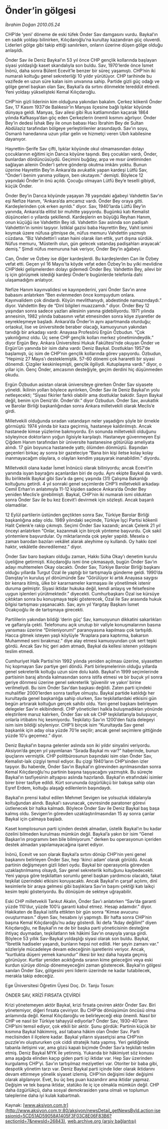 # Önder’in gölgesi

*İbrahim Doğan 2010.05.24*

<font class="agenda2NewsSpot">
 CHP’de ‘yeni’ döneme de eski tüfek Önder Sav damgasını vurdu. Baykal’ın en sadık yoldaşı bilinirken, Kılıçdaroğlu’na kurultay kazandıran güç oluverdi. Liderleri gölge gibi takip ettiği sanılırken,  onların üzerine düşen gölge olduğu anlaşıldı.
</font>
<font class="newsDetail">
 <p class="MsoNormal">
  Önder Sav ile Deniz Baykal’ın 53 yıl önce CHP gençlik kollarında başlayan siyasi yoldaşlığı kaset skandalıyla son buldu. Sav, 1970’lerde önce İsmet İnönü, daha sonra Bülent Ecevit’le benzer bir süreç yaşamıştı. CHP’nin iki numaralı koltuğu genel sekreterliği 10 yıldır yürütüyor. CHP tarihinde bu vazifede en uzun süre kalan isim unvanına sahip. Partide gizli güç odağı ve gölge genel başkan olan Sav, Baykal’a da sırtını dönmekte tereddüt etmedi. Yeni yoldaşı yükselişteki Kemal Kılıçdaroğlu.
 </p>
 <p class="MsoNormal">
  CHP’nin gizli liderinin kim olduğuna yakından bakalım. Çerkez kökenli Önder Sav, 17 Kasım 1937’de Balıkesir’in Manyas ilçesine bağlı Işıklar köyünde dünyaya geldi. Manyas, Sav ailesi gibi Rus katliamından kaçarak 1864 yılında Kafkasya’dan göç eden Çerkezlerin önemli kısmını ağırlıyor. Önder Bey’in dedesi İshak Bey ile onun babası Hacı İbrahim Bey de
  <span>
  </span>
  Sultan Abdülaziz tarafından bölgeye yerleştirilenler arasındaydı. Sav’ın soyu, Osmanlı hanedanına uzun yıllar gelin ve hizmetçi veren Ubıh kabilesine dayanıyor.
 </p>
 <p class="MsoNormal">
  Hayrettin-Şerife Sav çifti, Işıklar köyünde okul olmamasından dolayı çocuklarının eğitimi için Darıca köyüne taşındı. Beş çocukları vardı, Önder, bunlardan dördüncüsüydü. Geçimini buğday, arpa ve mısır üretiminden sağlayan ailenin Önder’i şehre gönderip okutma imkânı yoktu. Bunun üzerine Hayrettin Bey’in Ankara’da avukatlık yapan kardeşi Lütfü Sav, “Önder’i benim yanıma yollayın, ben okutayım.” demişti. Böylece 12 yaşındaki Önder’in önü açıldı. Çocuğu olmayan Lütfü Bey’e teselli gibiydi, küçük Önder.
 </p>
 <p class="MsoNormal">
  Önder Bey’in Darıca köyünde yaşayan 78 yaşındaki ağabeyi Vahdettin Sav’ın eşi Nefize Hanım, “Ankara’da amcamız vardı. Önder Bey oraya gitti. Kardeşlerinden çok erken ayrıldı.” diyor. Sav, 1940’larda
  <span>
  </span>
  Lütfü Bey’in yanında, Ankara’da elitist bir muhitte yaşıyordu. Bugünkü katı Kemalist düşünceleri o yıllarda şekillendi. Kardeşlerin en büyüğü Reyhan Hanım, onun küçüğü ise Vahdettin Bey idi. Vahdettin Sav aslında son padişah Vahdettin’in ismini taşıyor. İstiklal gazisi baba Hayrettin Bey, Vahit ismini koymak üzere nüfusa gitmişse de, nüfus memuru Vahdettin yazmıştı cüzdana. “Biz Vahdettin’i vatan haini olarak ilan ettik, yurt dışına sürdük. Nüfus memuru, ‘Müsterih olun, gün gelecek vatandaş padişahları arayacak’ demiş.” Şimdi nüfus memuruna hak veriyor, Önder Bey’in ağabeyi.
 </p>
 <p class="MsoNormal">
  Can, Önder ve Özbey ise diğer kardeşlerdi. Bu kardeşlerden Can ile Özbey vefat etti. Geçen yıl 16 Mayıs’ta köyde vefat eden Özbey’in bu yılki mevlidine CHP’deki gelişmelerden dolayı gidemedi Önder Bey. Vahdettin Bey, ailevi bir iş için görüşmek istediği kardeşi Önder’e bugünlerde telefonla dahi ulaşamadığını anlatıyor.
 </p>
 <p class="MsoNormal">
  Nefize Hanım kayınvalidesi ve kayınpederini, yani Önder Sav’ın anne babasını anlatırken “Ben evlenmeden önce komşuydum onlara. Kayınvalidem çok dindardı. Köyün mevlithanıydı, abdestinde namazındaydı.” diyor. Vahdettin Bey de “Dinî bilgileri muazzamdı.” diyor. Önder Bey 12 yaşından sonra sadece yazları ailesinin yanına gidebiliyordu. 1971 yılında annesinin, 1982 yılında babasının vefat etmesinden sonra köye ziyaretler de seyrekleşmeye başladı. Ankara’da Önder’in aynı apartmanda oturduğu; ortaokul, lise ve üniversitede beraber olacağı, kamuoyunun yakından tanıdığı bir arkadaşı vardı: Anayasa Profesörü Ergün Özbudun. “Çok yakınlığımız oldu. Üç sene CHP gençlik kolları merkez yönetimindeydik.” diyor Ergün Bey. Ankara Üniversitesi Hukuk Fakültesi’nde okuyan Önder ve Ergün’ün yanında bir isim daha vardı: Deniz Baykal. Dostlukları 1957’de başlamıştı, üç isim de CHP’nin gençlik kollarında görev yapıyordu. Özbudun, “Hepimiz 27 Mayıs’ı desteklemiştik. 57-60 dönemi çok hararetli bir siyasi dönemdi. Çizgiler keskinleşmişti, gençlik ilgiliydi. Kutuplaşma vardı.” diyor, o yıllar için. Genç Önder, amcasının desteğiyle, geçim derdini hiç düşünmeden okudu.
 </p>
 <p class="MsoNormal">
  Ergün Özbudun asistan olarak üniversiteye girerken Önder Sav siyasete yöneldi. İkilinin yolları böylece ayrılırken, Önder Sav ile Deniz Baykal’ın yolu netleşecekti; “Siyasi fikirler farklı olabilir ama dostluklar bakidir. Sayın Baykal değil, benim için Deniz’dir. Önder’dir.” diyor Özbudun. Önder Sav, avukatlık ve Barolar Birliği başkanlığından sonra Ankara milletvekili olarak Meclis’e girdi.
 </p>
 <p class="MsoNormal">
  Milletvekili olduğunda sıradan vatandaşın neler yaşadığını şöyle bir örnekle görmüştü: 1974 yılında bir kaza geçirmiş, hastaneye kaldırılmıştı. Ancak hastanede kimse yüzlerine bakmıyordu. En sonunda milletvekili olduğunu söyleyince doktorların yoğun ilgisiyle karşılaştı. Hastaneye güvenmeyen Eşi Çiğdem Hanım tarafından bir üniversite hastanesine götürülüp ameliyata alındı. 17 gün boyunca hastanede yattı; ölümden dönmüştü. Başından geçenleri birkaç ay sonra bir gazeteciye “Bana bin kişi iletse kolay kolay inanmayacağım olaylara, o olayları kendim yaşayarak inanabildim.” diyordu.
 </p>
 <p class="MsoNormal">
  Milletvekili olana kadar İsmet İnönücü olarak biliniyordu; ancak Ecevit’in yanında isyan bayrağını açanlardan biri de oydu. Aynı ekipte Baykal da vardı. Bu birliktelik
  <span>
  </span>
  Baykal gibi Sav’a da genç yaşında (31) Çalışma Bakanlığı koltuğunu getirdi. 4 yıl sonraki genel seçimlerde CHP’li milletvekili arkadaşı Cemil Erhan’ın anlatımıyla 11-12 kişiden sadece Ankara’da Önder Bey yeniden Meclis’e girebilmişti. Baykal, CHP’nin iki numaralı ismi olduktan sonra Önder Sav ile bu kez Ecevit’i devirmek için sözleşti. Ancak başarılı olamadılar.
 </p>
 <p class="MsoNormal">
  12 Eylül partilerin üstünden geçtikten sonra Sav, Türkiye Barolar Birliği başkanlığına aday oldu. 1989 yılındaki seçimde, Türkiye İşçi Partisi kökenli Halit Çelenk’e rakip çıkmıştı. Seçimi Önder Sav kazandı; ancak Çelenk 21 yıl önceyi anlatırken “Onlar, kazanmak için birçok yönteme başvurdu. Çok sakil yöntemlere başvurdular. Oy miktarlarında çok şeyler yapıldı. Mesela o zaman barodan bazıları vekâlet alarak aleyhime oy kullandı. Oy hakkı özel haktır, vekâletle devredilemez.” diyor.
 </p>
 <p class="MsoNormal">
  Önder Sav baro başkanı olduğu zaman, Hakkı Süha Okay’ı denetim kurulu üyeliğine getirmişti. Kılıçdaroğlu ismi öne çıkmasaydı, bugün Önder Sav’ın adayı muhtemelen Okay olacaktı. Önder Sav, Türkiye Barolar Birliği başkanı olduğu yıllarda Turgut Özal ile yaptığı bir tartışmayla gündeme geldi. 1990’da Danıştay’ın kuruluş yıl dönümünde Sav “Görülüyor ki artık Anayasa saygısı bir kenara itilmiş, ülke bir kararnameler karmaşası ile yönetilmek istenir duruma gelmiştir. Siyasi iktidar hukuka değil, kendi anlayış ve felsefesine uygun işlemleri yürütmektedir.”
  <span>
  </span>
  diyecekti. Cumhurbaşkanı Özal ise kürsüye çıktıktan sonra bu konuşmaya tepki gösterecek, Özal ile Sav arasında hukuk bilgisi tartışması yaşanacaktı. Sav, aynı yıl Yargıtay Başkanı İsmet Ocakçıoğlu ile de tartışmaya girecekti.
 </p>
 <p class="MsoNormal">
  Partililerin yakından bildiği ‘derin güç’ Sav, kamuoyunun dikkatini sakarlıkları ve gaflarıyla çekti. Telefonunu açık unutup bir valiyle konuşmalarının basına yansıması üzerine “Dinleniyorum!” paranoyasına kapılması çok tartışıldı. Hacca gitmek isteyen yaşlı köylüyle “Araplara para kaptırma, bakarsın Muhammed seni bırakmaz.” diye alay etmesi kamuoyundan çok sert tepki gördü.
  <span>
  </span>
  Ancak Sav hiç geri adım atmadı, Baykal da kellesi istenen yoldaşını teslim etmedi.
 </p>
 <p class="MsoNormal">
  Cumhuriyet Halk Partisi’nin 1992 yılında yeniden açılması üzerine, siyasetten hiç kopmayan Sav partiye geri döndü. Parti birleşmelerinin olduğu yıllarda genel sekreterlik koltuğu uzun süre dolu kaldı. Baykal’ın 1999 seçimlerinde partisinin baraj altında kalmasından sonra istifa etmesi ve
  <span>
  </span>
  bir buçuk yıl sonra geriye dönmesi üzerine genel sekreterlik ‘güvenilir ve yakın’ birine verilmeliydi. Bu isim Önder Sav’dan başkası değildi. Zaten parti içindeki muhalifler 2000’lerden sonra tasfiye olmuştu. Baykal partide katıldığı her kurultayda genel başkanlığa sahip olurken, Sav teşkilatlardaki etkisini gün begün artırarak koltuğun gerçek sahibi oldu. Yani genel başkanı belirleyen delegeler Sav’ın ekibindendi. CHP yöneticileri halkla buluşmadıkları yönünde eleştirilere maruz kalırken, Önder Sav sık sık CHP teşkilatlarıyla buluşuyor, onlarla irtibatını hiç kesmiyordu. Teşkilatçı Sav’ın 1200’den fazla delegeyi isim isim bildiği söyleniyor. CHP’li birçok isim “Kurultayda Sav genel başkanlık için aday olsa yüzde 70’le seçilir; ancak genel seçimlere gittiğinde yüzde 10’u geçemez.” diyor.
  <span>
  </span>
 </p>
 <p class="MsoNormal">
  Deniz Baykal’ın başına gelenler aslında son iki yıldır sinyalini veriyordu. Aksiyon’da geçen yıl yayımlanan “Sırada Baykal mı var?” haberinde, bunun ipuçlarını vermiştik. CHP politbürosunun başındaki isim olan Önder Sav, Kemalist-laik çizgiyi temsil ediyor. Bu çizgi 1940’ların CHP’sinden izler taşıyor. Bu haberde, Önder Sav’ın Baykal’ın görevinden ayrılmasından sonra Kemal Kılıçdaroğlu’nu partinin başına taşıyacağını yazmıştık. Bu süreçte Baykal’ın tasfiyesinin altyapısı aslında hazırlandı. Baykal’ın etrafındaki isimler birer birer tasfiye edildi. Kürt sorununda özgürlükçü bir bakışa sahip olan Eşref Erdem, koltuğu alaşağı edilenlerin başındaydı.
 </p>
 <p class="MsoNormal">
  Baykal’ın prensi kabul edilen Mehmet Sevigen ise yolsuzluk iddialarıyla koltuğundan alındı. Baykal’ı savunacak, çevresinde paratoner görevi üstlenecek bir halka kalmadı. Böylece Önder Sav ile Deniz Baykal baş başa kalmış oldu. Sevigen’in görevden uzaklaştırılmasından 15 ay sonra çanlar Baykal için çalmaya başladı.
 </p>
 <p class="MsoNormal">
  Kaset komplosunun parti içinden destek almadan, üstelik Baykal’ın bu kadar özelini bilmeden kurulması mümkün değil. Baykal’a yakın bir isim “Genel Başkan’ın programını ben bile bilmiyorum.” derken bu operasyonun içeriden destek almadan yapılamayacağına işaret ediyor.
 </p>
 <p class="MsoNormal">
  İnönü, Ecevit ve son olarak Baykal’a sırtını dönüp CHP’nin yeni genel başkanını belirleyen Önder Sav, hep ‘ikinci adam’ olarak görüldü. Ancak partinin değişmeyen gizli lideri oydu. Baykal bir operasyonla görevden uzaklaştırılmamış olsaydı, Sav genel sekreterlik koltuğunu kaybedecekti. Yeni yapıya göre teşkilattan sorumlu genel başkan yardımcısı olacaktı, fakat teşkilat üzerindeki etkisini koruyacaktı. Ancak Baykal’ın çarşaf açılımı, dinî kesimlerle bir araya gelmesi gibi başlıklara Sav’ın başını çektiği katı laikçi kesim tepki gösteriyordu. Bu dönüşüm de sekteye uğrayabilir.
 </p>
 <p class="MsoNormal">
  Eski CHP milletvekili Tankut Akalın, Önder Sav’ı anlatırken “Sav’da garanti yüzde 110’dur, yüzde 100’ü garanti kabul etmez. Hesap adamıdır.” diyor. Hakikaten de Baykal istifa ettikten bir gün sonra “Kimse avucunu ovuşturmasın.” diyen Sav, hesabını iyi yapmıştı. Bir hafta sonra CHP’nin başına Kemal Kılıçdaroğlu’nu aday gösterdi. İki defa “Aday değilim!” diyen Kılıçdaroğlu, ne Baykal’ın ne de bir başka parti yöneticisinin desteğine ihtiyaç duymadan, teşkilatların tek hâkimi Sav’ın onayıyla yarışa girdi. Böylece 53 yıllık Sav-Baykal yoldaşlığı siyasi olarak son buldu. Baykal, “İbretlik hadiseler yaşandı, bunların hepsi not edildi. Her şeyin zamanı var.” sözleriyle mücadeleye devam edeceğinin işaretlerini veriyor. Ancak, “kurtlukta düşeni yemek kanundur” ilkesi bir kez daha hayata geçmiş görünüyor. Kurtlar yeniden acıktığında sıranın kime geleceğini veya eski kurdun sürüye dönüp dönemeyeceğini zaman gösterecek. Baykal’ın gölgesi sanılan Önder Sav, gölgesini yeni liderin üzerinde ne kadar tutabilecek, merakla takip edeceğiz.
 </p>
 <p class="MsoNormal">
 </p>
 <p class="MsoNormal">
  Ege Üniversitesi Öğretim Üyesi Doç. Dr. Tanju Tosun:
 </p>
 <p class="MsoNormal">
  <span>
  </span>
 </p>
 <p class="MsoNormal">
  ÖNDER SAV, KRİZİ FIRSATA ÇEVİRDİ
 </p>
 <p class="MsoNormal">
  Krizi yönetemeyen aktör Baykal, krizi fırsata çeviren aktör Önder Sav. Biri yönetemiyor, diğeri fırsata çeviriyor. Bu CHP’de dönüşümün öncüsü olma anlamında değil. Kemal Kılıçdaroğlu ve belirleyeceği ekip önemli. Nasıl bir CHP ve nasıl bir Türkiye tahayyül ediyorlar? Önder Sav, 1930-40’ların CHP’sini temsil ediyor, çok etkili bir aktör. Şunu gördük: Partinin küçük bir kısmına Baykal hâkimmiş, asıl tabana hâkim olan Önder Sav. Parti meclisinden il ilçelere kadar. Baykal yılların siyasetçisi ama CHP’nin puzzle’ını oluştururken çok ciddi stratejik hata yapmış. Yeri geldiğinde tabanla iletişimi var, ama gözü kapalı biçimde Önder Sav’a teşkilatı teslim etmiş. Deniz Baykal MYK ile yetinmiş. Yukarıda bir hâkimiyet söz konusu ama aşağıda elinden kaçıp giden parti içi iktidar var. Hep Sav üzerinden kurgulamış CHP’yi. Sav’ın tartışılmaz meziyetleri var. Otoriter bir baba gibi, despotik yönetim tarzı var. Deniz Baykal parti içinde lider olarak iktidarını devam ettirmeye yönelik siyaset izlemiş. CHP’nin değişimi lider değişimi olarak algılanıyor. Evet, bu üç beş puan kazandırır ama iktidar yapmaz. Değişim ve tek başına iktidar, statüko ile iç içe olmakla mümkün değil. CHP daha özgürlükçü, daha sosyal demokrasiden yana olmalı ve toplumun taleplerine daha iyi kulak kabartmalı.
 </p>
 <p>
 </p>
</font>

Kaynak: [www.aksiyon.com.tr](http://www.aksiyon.com.tr:80/aksiyon/newsDetail_getNewsById.action;jsessionid=5CD51AD59058A1405F3F03C8E06F83B6?sectionId=7&newsId=26843), [web.archive.org (arşiv bağlantısı)](http://web.archive.org/web/20100606152743/http://www.aksiyon.com.tr:80/aksiyon/newsDetail_getNewsById.action;jsessionid=5CD51AD59058A1405F3F03C8E06F83B6?sectionId=7&newsId=26843)
